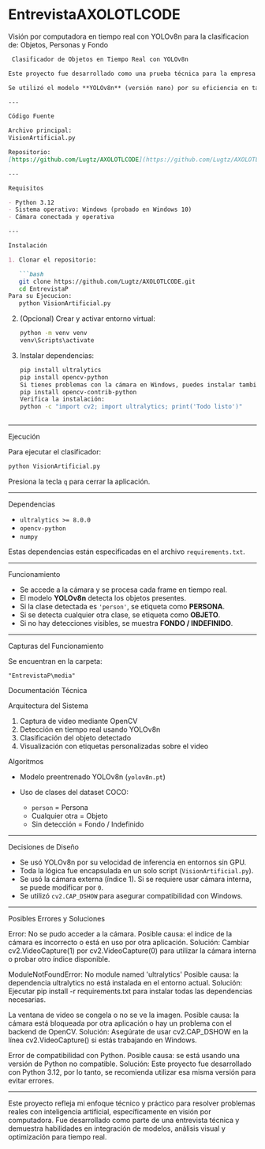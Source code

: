 # EntrevistaAXOLOTLCODE
Visión por computadora en tiempo real con YOLOv8n para la clasificacion de: Objetos, Personas y Fondo

````markdown
 Clasificador de Objetos en Tiempo Real con YOLOv8n

Este proyecto fue desarrollado como una prueba técnica para la empresa **AXOLOTLCODE**, con el objetivo de demostrar habilidades en visión por computadora en tiempo real utilizando modelos de detección optimizados. El sistema identifica si frente a la cámara hay una persona, un objeto o si no hay ninguna detección (fondo).

Se utilizó el modelo **YOLOv8n** (versión nano) por su eficiencia en tareas en tiempo real, balanceando velocidad y precisión. Todo el código está implementado en un único script para mantenerlo compacto, entendible y portátil.

---

Código Fuente

Archivo principal:  
VisionArtificial.py

Repositorio:  
[https://github.com/Lugtz/AXOLOTLCODE](https://github.com/Lugtz/AXOLOTLCODE)

---

Requisitos

- Python 3.12
- Sistema operativo: Windows (probado en Windows 10)
- Cámara conectada y operativa

---

Instalación

1. Clonar el repositorio:

   ```bash
   git clone https://github.com/Lugtz/AXOLOTLCODE.git
   cd EntrevistaP
Para su Ejecucion:
   python VisionArtificial.py
````

2. (Opcional) Crear y activar entorno virtual:

   ```bash
   python -m venv venv
   venv\Scripts\activate
   ```

3. Instalar dependencias:

   ```bash
   pip install ultralytics
   pip install opencv-python
   Si tienes problemas con la cámara en Windows, puedes instalar también:
   pip install opencv-contrib-python
   Verifica la instalación:
   python -c "import cv2; import ultralytics; print('Todo listo')"
  

   ```

---

 Ejecución

Para ejecutar el clasificador:

```bash
python VisionArtificial.py
```

Presiona la tecla `q` para cerrar la aplicación.

---

Dependencias

* `ultralytics >= 8.0.0`
* `opencv-python`
* `numpy`

Estas dependencias están especificadas en el archivo `requirements.txt`.

---

Funcionamiento

* Se accede a la cámara y se procesa cada frame en tiempo real.
* El modelo **YOLOv8n** detecta los objetos presentes.
* Si la clase detectada es `'person'`, se etiqueta como **PERSONA**.
* Si se detecta cualquier otra clase, se etiqueta como **OBJETO**.
* Si no hay detecciones visibles, se muestra **FONDO / INDEFINIDO**.

---

 Capturas del Funcionamiento

Se encuentran en la carpeta:

```
"EntrevistaP\media"
```


 Documentación Técnica

Arquitectura del Sistema

1. Captura de video mediante OpenCV
2. Detección en tiempo real usando YOLOv8n
3. Clasificación del objeto detectado
4. Visualización con etiquetas personalizadas sobre el video

 Algoritmos

* Modelo preentrenado YOLOv8n (`yolov8n.pt`)
* Uso de clases del dataset COCO:

  * `person` = Persona
  * Cualquier otra = Objeto
  * Sin detección = Fondo / Indefinido

---
 Decisiones de Diseño

* Se usó YOLOv8n por su velocidad de inferencia en entornos sin GPU.
* Toda la lógica fue encapsulada en un solo script (`VisionArtificial.py`).
* Se usó la cámara externa (índice 1). Si se requiere usar cámara interna, se puede modificar por `0`.
* Se utilizó `cv2.CAP_DSHOW` para asegurar compatibilidad con Windows.

---

 Posibles Errores y Soluciones

Error: No se pudo acceder a la cámara.
Posible causa: el índice de la cámara es incorrecto o está en uso por otra aplicación.
Solución: Cambiar cv2.VideoCapture(1) por cv2.VideoCapture(0) para utilizar la cámara interna o probar otro índice disponible.

ModuleNotFoundError: No module named 'ultralytics'
Posible causa: la dependencia ultralytics no está instalada en el entorno actual.
Solución: Ejecutar pip install -r requirements.txt para instalar todas las dependencias necesarias.

La ventana de video se congela o no se ve la imagen.
Posible causa: la cámara está bloqueada por otra aplicación o hay un problema con el backend de OpenCV.
Solución: Asegúrate de usar cv2.CAP_DSHOW en la línea cv2.VideoCapture() si estás trabajando en Windows.

Error de compatibilidad con Python.
Posible causa: se está usando una versión de Python no compatible.
Solución: Este proyecto fue desarrollado con Python 3.12, por lo tanto, se recomienda utilizar esa misma versión para evitar errores.

---

Este proyecto refleja mi enfoque técnico y práctico para resolver problemas reales con inteligencia artificial, específicamente en visión por computadora. Fue desarrollado como parte de una entrevista técnica y demuestra habilidades en integración de modelos, análisis visual y optimización para tiempo real.

````
